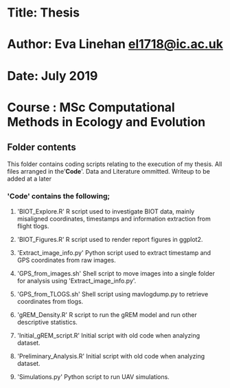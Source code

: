 # Title: Thesis 
# Author: Eva Linehan el1718@ic.ac.uk
# Date: July 2019
# Course : MSc Computational Methods in Ecology and Evolution



## Folder contents
This folder contains coding scripts relating to the execution of my thesis. All files arranged in the'**Code**'. Data and Literature ommitted. Writeup to be added at a later


### '**Code**' contains the following; 

1. 'BIOT_Explore.R'
R script used to investigate BIOT data, mainly misaligned coordinates, timestamps and information extraction from flight tlogs.

2. 'BIOT_Figures.R'
R script used to render report figures in ggplot2.

3. 'Extract_image_info.py'
Python script used to extract timestamp and GPS coordinates from raw images.

4. 'GPS_from_images.sh'
Shell script to move images into a single folder for analysis using 'Extract_image_info.py'.

5. 'GPS_from_TLOGS.sh'
Shell script using mavlogdump.py to retrieve coordinates from tlogs.

6. 'gREM_Density.R'
R script to run the gREM model and run other descriptive statistics.

7. 'Initial_gREM_script.R'
Initial script with old code when analyzing dataset.

8. 'Preliminary_Analysis.R'
Initial script with old code when analyzing dataset.

9. 'Simulations.py'
Python script to run UAV simulations.

